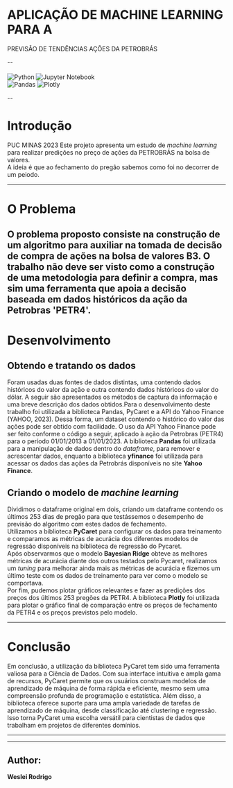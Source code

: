 # APLICAÇÃO DE MACHINE LEARNING PARA A
PREVISÃO DE TENDÊNCIAS AÇÕES DA PETROBRÁS

--<br><br>
![Python](https://img.shields.io/badge/python-3670A0?style=for-the-badge&logo=python&logoColor=ffdd54) ![Jupyter Notebook](https://img.shields.io/badge/jupyter-%23FA0F00.svg?style=for-the-badge&logo=jupyter&logoColor=white) <br>
![Pandas](https://img.shields.io/badge/pandas-%23150458.svg?style=for-the-badge&logo=pandas&logoColor=white) ![Plotly](https://img.shields.io/badge/Plotly-%233F4F75.svg?style=for-the-badge&logo=plotly&logoColor=white)<br>

--

# Introdução
PUC MINAS 2023
Este projeto apresenta um estudo de *machine learning* para realizar predições no preço de ações da PETROBRÁS na bolsa de valores.<br>
A ideia é que ao fechamento do pregão sabemos como foi no decorrer de um peiodo. 

---
# O Problema 
O problema proposto consiste na construção de um algoritmo para auxiliar na tomada de decisão de compra de ações na bolsa de valores B3. O trabalho não deve ser visto como a construção de uma metodologia para definir a compra, mas sim uma ferramenta que apoia a decisão baseada em dados históricos da ação da Petrobras 'PETR4'.
---

# Desenvolvimento

## Obtendo e tratando os dados

Foram usadas duas fontes de dados distintas, uma contendo dados históricos do valor da ação e outra contendo dados históricos do valor do dólar. A seguir são apresentados os métodos de captura da informação e uma breve descrição dos dados obtidos.Para o desenvolvimento deste trabalho foi utilizada a biblioteca Pandas, PyCaret  e a API do Yahoo Finance (YAHOO, 2023). Dessa forma, um dataset contendo o histórico do valor das ações pode ser obtido com facilidade. O uso da API Yahoo Finance pode ser feito conforme o código a seguir, aplicado à ação da Petrobras (PETR4) para o período 01/01/2013 a 01/01/2023.
A biblioteca **Pandas** foi utilizada para a manipulação de dados dentro do *dataframe*, para remover e acrescentar dados, enquanto a biblioteca **yfinance** foi utilizada para acessar os dados das ações da Petrobrás disponíveis no site **Yahoo Finance**.<br>

## Criando o modelo de *machine learning*

Dividimos o dataframe original em dois, criando um dataframe contendo os últimos 253 dias de pregão para que testássemos o desempenho de previsão do algoritmo com estes dados de fechamento.<br>
Utilizamos a biblioteca **PyCaret** para configurar os dados para treinamento e comparamos as métricas de acurácia dos diferentes modelos de regressão disponíveis na biblioteca de regressão do Pycaret.<br>
Após observarmos que o modelo **Bayesian Ridge** obteve as melhores métricas de acurácia diante dos outros testados pelo Pycaret, realizamos um *tuning* para melhorar ainda mais as métricas de acurácia e fizemos um último teste com os dados de treinamento para ver como o modelo se comportava.<br>
Por fim, pudemos plotar gráficos relevantes e fazer as predições dos preços dos últimos 253 pregões da PETR4. A biblioteca **Plotly** foi utilizada para plotar o gráfico final de comparação entre os preços de fechamento da PETR4 e os preços previstos pelo modelo.

---

# Conclusão

Em conclusão, a utilização da biblioteca PyCaret tem sido uma ferramenta valiosa para a Ciência de Dados. Com sua interface intuitiva e ampla gama de recursos, PyCaret permite que os usuários construam modelos de aprendizado de máquina de forma rápida e eficiente, mesmo sem uma compreensão profunda de programação e estatística.
Além disso, a biblioteca oferece suporte para uma ampla variedade de tarefas de aprendizado de máquina, desde classificação até clustering e regressão. Isso torna PyCaret uma escolha versátil para cientistas de dados que trabalham em projetos de diferentes domínios.


---

----

## Author:
**Weslei Rodrigo**
